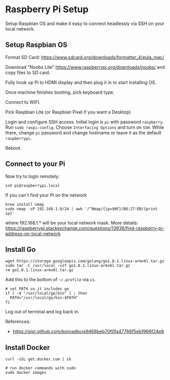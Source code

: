 # Raspberry Pi Setup

Setup Raspbian OS and make it easy to connect headlessly via SSH on your local network.

## Setup Raspbian OS

Format SD Card: https://www.sdcard.org/downloads/formatter_4/eula_mac/

Download "Noobs Lite" https://www.raspberrypi.org/downloads/noobs/ and copy files to SD card.

Fully hook up Pi to HDMI display and then plug it in to start installing OS.

Once machine finishes booting, pick keyboard type.

Connect to WIFI.

Pick Raspbian Lite (or Raspbian Pixel if you want a Desktop)

Login and configure SSH access.  Initial login is `pi` with password `raspberry`. Run `sudo raspi-config`. Choose `Interfacing Options` and turn on `SSH`.  While there, change `pi` password and change hostname or leave it as the default `raspberrypi`.

Reboot.

## Connect to your Pi

Now try to login remotely:

    ssh pi@raspberrypi.local

If you can't find your Pi on the network

    brew install nmap
    sudo nmap -sP 192.168.1.0/24 | awk '/^Nmap/{ip=$NF}/B8:27:EB/{print ip}'

where 192.168.1.* will be your local network mask.  More details: https://raspberrypi.stackexchange.com/questions/13936/find-raspberry-pi-address-on-local-network

## Install Go

    wget https://storage.googleapis.com/golang/go1.8.1.linux-armv6l.tar.gz
    sudo tar -C /usr/local -xzf go1.8.1.linux-armv6l.tar.gz
    rm go1.8.1.linux-armv6l.tar.gz

Add this to the bottom of `~/.profile` via `vi`.

    # set PATH so it includes go
    if [ -d "/usr/local/go/bin" ] ; then
      PATH="/usr/local/go/bin:$PATH"
    fi

Log out of terminal and log back in.

References:

* https://gist.github.com/konradko/a9468beb70f0fa47766f5ebf966f24e8

## Install Docker

    curl -sSL get.docker.com | sh

    # run docker commands with sudo
    sudo docker images
